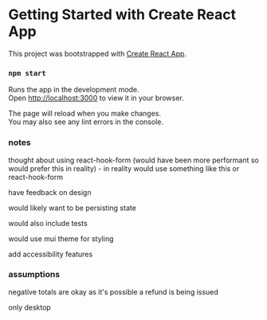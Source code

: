 # Getting Started with Create React App

This project was bootstrapped with [Create React App](https://github.com/facebook/create-react-app).

### `npm start`

Runs the app in the development mode.\
Open [http://localhost:3000](http://localhost:3000) to view it in your browser.

The page will reload when you make changes.\
You may also see any lint errors in the console.

### notes

thought about using react-hook-form (would have been more performant so would prefer this in reality) - in reality would use something like this or react-hook-form

have feedback on design

would likely want to be persisting state

would also include tests

would use mui theme for styling

add accessibility features

### assumptions

negative totals are okay as it's possible a refund is being issued

only desktop
